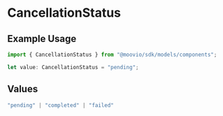 # CancellationStatus

## Example Usage

```typescript
import { CancellationStatus } from "@moovio/sdk/models/components";

let value: CancellationStatus = "pending";
```

## Values

```typescript
"pending" | "completed" | "failed"
```